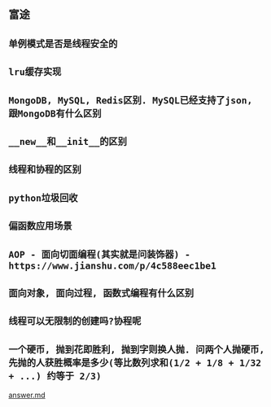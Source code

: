 ## 富途

## **`单例模式是否是线程安全的`**
## **`lru缓存实现`**
## **`MongoDB, MySQL, Redis区别. MySQL已经支持了json, 跟MongoDB有什么区别`**
## **`__new__和__init__的区别`**
## **`线程和协程的区别`**
## **`python垃圾回收`**
## **`偏函数应用场景`**
## **`AOP - 面向切面编程(其实就是问装饰器) - https://www.jianshu.com/p/4c588eec1be1`**
## **`面向对象, 面向过程, 函数式编程有什么区别`**
## **`线程可以无限制的创建吗?协程呢`**
## **`一个硬币, 抛到花即胜利, 抛到字则换人抛. 问两个人抛硬币, 先抛的人获胜概率是多少(等比数列求和(1/2 + 1/8 + 1/32 + ...) 约等于 2/3)`**

[answer.md](./answer.md)